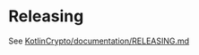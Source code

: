 # Releasing

See [KotlinCrypto/documentation/RELEASING.md][url-releasing]

[url-releasing]: https://github.com/KotlinCrypto/documentation/blob/master/RELEASING.md
